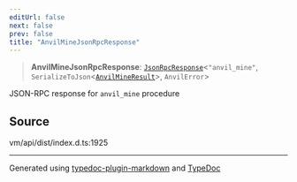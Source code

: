 ```yaml
---
editUrl: false
next: false
prev: false
title: "AnvilMineJsonRpcResponse"
---
```


> **AnvilMineJsonRpcResponse**: [`JsonRpcResponse`](/generated/type-aliases/jsonrpcresponse/)\<`"anvil_mine"`, `SerializeToJson`\<[`AnvilMineResult`](/generated/type-aliases/anvilmineresult/)\>, `AnvilError`\>

JSON-RPC response for `anvil_mine` procedure

## Source

vm/api/dist/index.d.ts:1925

***
Generated using [typedoc-plugin-markdown](https://www.npmjs.com/package/typedoc-plugin-markdown) and [TypeDoc](https://typedoc.org/)
